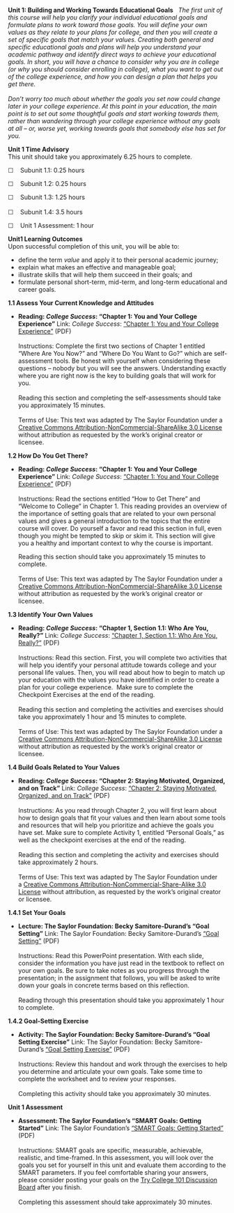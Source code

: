 **Unit 1: Building and Working Towards Educational Goals** <span
id="1"></span> 
*The first unit of this course will help you clarify your individual
educational goals and formulate plans to work toward those goals. You
will define your own values as they relate to your plans for college,
and then you will create a set of specific goals that match your values.
Creating both general and specific educational goals and plans will help
you understand your academic pathway and identify direct ways to achieve
your educational goals. In short, you will have a chance to consider why
you are in college (or why you should consider enrolling in college),
what you want to get out of the college experience, and how you can
design a plan that helps you get there.  
    
 Don’t worry too much about whether the goals you set now could change
later in your college experience. At this point in your education, the
main point is to set out some thoughtful goals and start working towards
them, rather than wandering through your college experience without any
goals at all – or, worse yet, working towards goals that somebody else
has set for you.*

**Unit 1 Time Advisory**  
This unit should take you approximately 6.25 hours to complete.  
  
 ☐    Subunit 1.1: 0.25 hours  
  
 ☐    Subunit 1.2: 0.25 hours  
  
 ☐    Subunit 1.3: 1.25 hours  
    
 ☐    Subunit 1.4: 3.5 hours  
  
 ☐    Unit 1 Assessment: 1 hour

**Unit1 Learning Outcomes**  
Upon successful completion of this unit, you will be able to:
-   define the term *value* and apply it to their personal academic
    journey;
-   explain what makes an effective and manageable goal;
-   illustrate skills that will help them succeed in their goals; and
-   formulate personal short-term, mid-term, and long-term educational
    and career goals.

**1.1 Assess Your Current Knowledge and Attitudes** <span
id="1.1"></span> 
-   **Reading: *College Success*: “Chapter 1: You and Your College
    Experience”**
    Link: *College Success*: [“Chapter 1: You and Your College
    Experience”](http://www.saylor.org/site/textbooks/College%20Success.pdf)
    (PDF)  
        
     Instructions: Complete the first two sections of Chapter 1 entitled
    “Where Are You Now?” and “Where Do You Want to Go?” which are
    self-assessment tools. Be honest with yourself when considering
    these questions – nobody but you will see the answers. Understanding
    exactly where you are right now is the key to building goals that
    will work for you.  
        
     Reading this section and completing the self-assessments should
    take you approximately 15 minutes.  
        
     Terms of Use: This text was adapted by The Saylor Foundation under
    a [Creative Commons Attribution-NonCommercial-ShareAlike 3.0
    License](http://creativecommons.org/licenses/by-nc-sa/3.0/) without
    attribution as requested by the work’s original creator or licensee.

**1.2 How Do You Get There?** <span id="1.2"></span> 
-   **Reading: *College Success*: “Chapter 1: You and Your College
    Experience”**
    Link: *College Success*: [“Chapter 1: You and Your College
    Experience”](http://www.saylor.org/site/textbooks/College%20Success.pdf)
    (PDF)  
        
     Instructions: Read the sections entitled “How to Get There” and
    “Welcome to College” in Chapter 1. This reading provides an overview
    of the importance of setting goals that are related to your own
    personal values and gives a general introduction to the topics that
    the entire course will cover. Do yourself a favor and read this
    section in full, even though you might be tempted to skip or skim
    it. This section will give you a healthy and important context to
    why the course is important.  
      
     Reading this section should take you approximately 15 minutes to
    complete.  
        
     Terms of Use: This text was adapted by The Saylor Foundation under
    a [Creative Commons Attribution-NonCommercial-ShareAlike 3.0
    License](http://creativecommons.org/licenses/by-nc-sa/3.0/) without
    attribution as requested by the work’s original creator or licensee.

**1.3 Identify Your Own Values** <span id="1.3"></span> 
-   **Reading: *College Success*: “Chapter 1, Section 1.1: Who Are You,
    Really?”**
    Link: *College Success*: [“Chapter 1, Section 1.1: Who Are You,
    Really?”](http://www.saylor.org/site/textbooks/College%20Success.pdf)
    (PDF)  
        
     Instructions: Read this section. First, you will complete two
    activities that will help you identify your personal attitude
    towards college and your personal life values. Then, you will read
    about how to begin to match up your education with the values you
    have identified in order to create a plan for your college
    experience.  Make sure to complete the Checkpoint Exercises at the
    end of the reading.  
        
     Reading this section and completing the activities and exercises
    should take you approximately 1 hour and 15 minutes to complete.  
        
     Terms of Use: This text was adapted by The Saylor Foundation under
    a [Creative Commons Attribution-NonCommercial-ShareAlike 3.0
    License](http://creativecommons.org/licenses/by-nc-sa/3.0/) without
    attribution as requested by the work’s original creator or licensee.

**1.4 Build Goals Related to Your Values** <span id="1.4"></span> 
-   **Reading: *College Success*: “Chapter 2: Staying Motivated,
    Organized, and on Track”**
    Link: *College Success*: [“Chapter 2: Staying Motivated, Organized,
    and on
    Track”](http://www.saylor.org/site/textbooks/College%20Success.pdf)
    (PDF)  
        
     Instructions: As you read through Chapter 2, you will first learn
    about how to design goals that fit your values and then learn about
    some tools and resources that will help you prioritize and achieve
    the goals you have set. Make sure to complete Activity 1, entitled
    “Personal Goals,” as well as the checkpoint exercises at the end of
    the reading.  
        
     Reading this section and completing the activity and exercises
    should take approximately 2 hours.  
        
     Terms of Use: This text was adapted by The Saylor Foundation under
    a [Creative Commons Attribution-NonCommercial-Share-Alike 3.0
    License](http://creativecommons.org/licenses/by-nc-sa/3.0/) without
    attribution, as requested by the work’s original creator or
    licensee.

**1.4.1 Set Your Goals** <span id="1.4.1"></span> 
-   **Lecture: The Saylor Foundation: Becky Samitore-Durand’s “Goal
    Setting”**
    Link: The Saylor Foundation: Becky Samitore-Durand’s [“Goal
    Setting”](http://www.saylor.org/site/wp-content/uploads/2012/01/TRYCOLLEGE-1.3.4.pdf) (PDF)  
        
     Instructions: Read this PowerPoint presentation. With each slide,
    consider the information you have just read in the textbook to
    reflect on your own goals. Be sure to take notes as you progress
    through the presentation; in the assignment that follows, you will
    be asked to write down your goals in concrete terms based on this
    reflection.  
        
     Reading through this presentation should take you approximately 1
    hour to complete.

**1.4.2 Goal-Setting Exercise** <span id="1.4.2"></span> 
-   **Activity: The Saylor Foundation: Becky Samitore-Durand’s “Goal
    Setting Exercise”**
    Link: The Saylor Foundation: Becky Samitore-Durand’s [“Goal Setting
    Exercise”](http://www.saylor.org/site/wp-content/uploads/2012/01/TRYCOLLEGE-1.3.4-ASSIGNMENT.pdf) (PDF)  
        
     Instructions: Review this handout and work through the exercises to
    help you determine and articulate your own goals. Take some time to
    complete the worksheet and to review your responses.  
        
     Completing this activity should take you approximately 30 minutes.

**Unit 1 Assessment** <span id="1.5"></span> 
-   **Assessment: The Saylor Foundation’s “SMART Goals: Getting
    Started”**
    Link: The Saylor Foundation’s [“SMART Goals: Getting
    Started”](http://www.saylor.org/site/wp-content/uploads/2014/01/TRYCOLLEGE101-Unit1Assessment-FINAL.pdf)
    (PDF)  
        
     Instructions: SMART goals are specific, measurable, achievable,
    realistic, and time-framed. In this assessment, you will look over
    the goals you set for yourself in this unit and evaluate them
    according to the SMART parameters. If you feel comfortable sharing
    your answers, please consider posting your goals on the [Try College
    101 Discussion Board](http://forums.saylor.org/topic/smart-goals/)
    after you finish.  
        
     Completing this assessment should take approximately 30 minutes.


